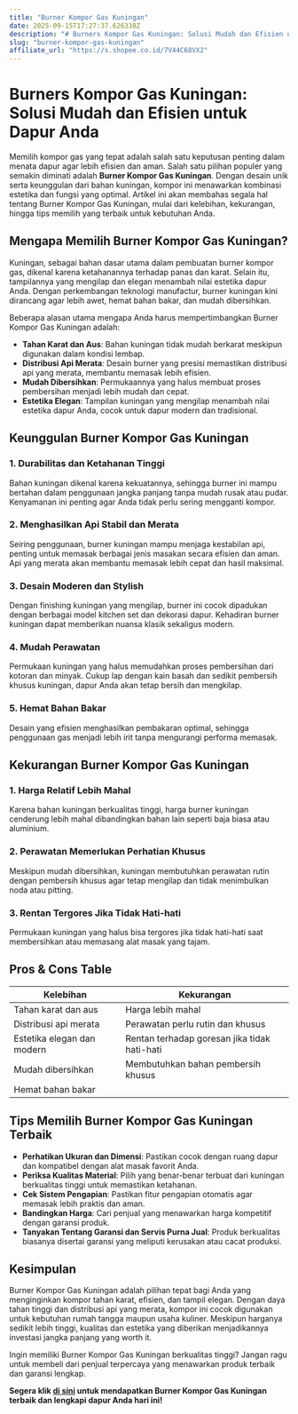 ```yaml
---
title: "Burner Kompor Gas Kuningan"
date: 2025-09-15T17:27:37.626338Z
description: "# Burners Kompor Gas Kuningan: Solusi Mudah dan Efisien untuk Dapur Anda..."
slug: "burner-kompor-gas-kuningan"
affiliate_url: "https://s.shopee.co.id/7V44C68VX2"
---
```

# Burners Kompor Gas Kuningan: Solusi Mudah dan Efisien untuk Dapur Anda

Memilih kompor gas yang tepat adalah salah satu keputusan penting dalam menata dapur agar lebih efisien dan aman. Salah satu pilihan populer yang semakin diminati adalah **Burner Kompor Gas Kuningan**. Dengan desain unik serta keunggulan dari bahan kuningan, kompor ini menawarkan kombinasi estetika dan fungsi yang optimal. Artikel ini akan membahas segala hal tentang Burner Kompor Gas Kuningan, mulai dari kelebihan, kekurangan, hingga tips memilih yang terbaik untuk kebutuhan Anda.

## Mengapa Memilih Burner Kompor Gas Kuningan?

Kuningan, sebagai bahan dasar utama dalam pembuatan burner kompor gas, dikenal karena ketahanannya terhadap panas dan karat. Selain itu, tampilannya yang mengilap dan elegan menambah nilai estetika dapur Anda. Dengan perkembangan teknologi manufactur, burner kuningan kini dirancang agar lebih awet, hemat bahan bakar, dan mudah dibersihkan.

Beberapa alasan utama mengapa Anda harus mempertimbangkan Burner Kompor Gas Kuningan adalah:

- **Tahan Karat dan Aus**: Bahan kuningan tidak mudah berkarat meskipun digunakan dalam kondisi lembap.
- **Distribusi Api Merata**: Desain burner yang presisi memastikan distribusi api yang merata, membantu memasak lebih efisien.
- **Mudah Dibersihkan**: Permukaannya yang halus membuat proses pembersihan menjadi lebih mudah dan cepat.
- **Estetika Elegan**: Tampilan kuningan yang mengilap menambah nilai estetika dapur Anda, cocok untuk dapur modern dan tradisional.

## Keunggulan Burner Kompor Gas Kuningan

### 1. Durabilitas dan Ketahanan Tinggi

Bahan kuningan dikenal karena kekuatannya, sehingga burner ini mampu bertahan dalam penggunaan jangka panjang tanpa mudah rusak atau pudar. Kenyamanan ini penting agar Anda tidak perlu sering mengganti kompor.

### 2. Menghasilkan Api Stabil dan Merata

Seiring penggunaan, burner kuningan mampu menjaga kestabilan api, penting untuk memasak berbagai jenis masakan secara efisien dan aman. Api yang merata akan membantu memasak lebih cepat dan hasil maksimal.

### 3. Desain Moderen dan Stylish

Dengan finishing kuningan yang mengilap, burner ini cocok dipadukan dengan berbagai model kitchen set dan dekorasi dapur. Kehadiran burner kuningan dapat memberikan nuansa klasik sekaligus modern.

### 4. Mudah Perawatan

Permukaan kuningan yang halus memudahkan proses pembersihan dari kotoran dan minyak. Cukup lap dengan kain basah dan sedikit pembersih khusus kuningan, dapur Anda akan tetap bersih dan mengkilap.

### 5. Hemat Bahan Bakar

Desain yang efisien menghasilkan pembakaran optimal, sehingga penggunaan gas menjadi lebih irit tanpa mengurangi performa memasak.

## Kekurangan Burner Kompor Gas Kuningan

### 1. Harga Relatif Lebih Mahal

Karena bahan kuningan berkualitas tinggi, harga burner kuningan cenderung lebih mahal dibandingkan bahan lain seperti baja biasa atau aluminium.

### 2. Perawatan Memerlukan Perhatian Khusus

Meskipun mudah dibersihkan, kuningan membutuhkan perawatan rutin dengan pembersih khusus agar tetap mengilap dan tidak menimbulkan noda atau pitting.

### 3. Rentan Tergores Jika Tidak Hati-hati

Permukaan kuningan yang halus bisa tergores jika tidak hati-hati saat membersihkan atau memasang alat masak yang tajam.

## Pros & Cons Table

| **Kelebihan**                        | **Kekurangan**                     |
|-------------------------------------|-----------------------------------|
| Tahan karat dan aus               | Harga lebih mahal                |
| Distribusi api merata             | Perawatan perlu rutin dan khusus |
| Estetika elegan dan modern        | Rentan terhadap goresan jika tidak hati-hati |
| Mudah dibersihkan                 | Membutuhkan bahan pembersih khusus |
| Hemat bahan bakar                 |                                   |

## Tips Memilih Burner Kompor Gas Kuningan Terbaik

- **Perhatikan Ukuran dan Dimensi**: Pastikan cocok dengan ruang dapur dan kompatibel dengan alat masak favorit Anda.
- **Periksa Kualitas Material**: Pilih yang benar-benar terbuat dari kuningan berkualitas tinggi untuk memastikan ketahanan.
- **Cek Sistem Pengapian**: Pastikan fitur pengapian otomatis agar memasak lebih praktis dan aman.
- **Bandingkan Harga**: Cari penjual yang menawarkan harga kompetitif dengan garansi produk.
- **Tanyakan Tentang Garansi dan Servis Purna Jual**: Produk berkualitas biasanya disertai garansi yang meliputi kerusakan atau cacat produksi.

## Kesimpulan

Burner Kompor Gas Kuningan adalah pilihan tepat bagi Anda yang menginginkan kompor tahan karat, efisien, dan tampil elegan. Dengan daya tahan tinggi dan distribusi api yang merata, kompor ini cocok digunakan untuk kebutuhan rumah tangga maupun usaha kuliner. Meskipun harganya sedikit lebih tinggi, kualitas dan estetika yang diberikan menjadikannya investasi jangka panjang yang worth it.

Ingin memiliki Burner Kompor Gas Kuningan berkualitas tinggi? Jangan ragu untuk membeli dari penjual terpercaya yang menawarkan produk terbaik dan garansi lengkap.

**Segera klik [di sini](https://s.shopee.co.id/7V44C68VX2) untuk mendapatkan Burner Kompor Gas Kuningan terbaik dan lengkapi dapur Anda hari ini!**